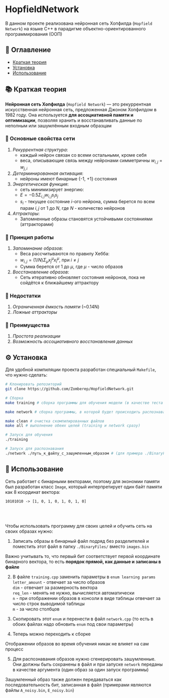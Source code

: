 # HopfieldNetwork

В данном проекте реализована нейронная сеть Хопфилда (```Hopfield Network```) на языке C++ в парадигме объектно-ориентированного программирования (ООП)

## 📌 Оглавление
- [Краткая теория](#-краткая-теория)
- [Установка](#-установка)
- [Использование](#-использование)

## 📚 Краткая теория

**Нейронная сеть Хопфилда** (```Hopfield Network```) — это рекуррентная искусственная нейронная сеть, предложенная Джоном Хопфилдом в $1982$ году. Она используется **для ассоциативной памяти и оптимизации**, позволяя хранить и восстанавливать данные по неполным или зашумлённым входным образцам

### 🔹 Основные свойства сети

1. *Рекуррентная структура*:
    - каждый нейрон связан со всеми остальными, кроме себя
    - веса, описывающие связь между нейронами симметричны $w_{i, j}$ = $w_{j, i}$
2. *Детерминированная активация*:
    - нейроны имеют бинарные {-1, +1} состояния
3. *Энергетическая функция*:
    - сеть минимизирует энергию:
    - $E = -0.5 Σ_{i, j} w_{i, j} s_{i} s_{j}$
    - $s_{i}$ - текущее состояние $i$-ого нейрона, сумма берется по всем парам $i, j$ от $1$ до $N$, где $N$ - количество нейронов
4. *Аттракторы*:
    - Запомненные образы становятся устойчивыми состояниями (аттракторами)

### 🔹 Принцип работы
1. *Запоминание образов*:
    - Веса рассчитываются по правилу Хебба:
    - $w_{i, j} = (1 / N)Σ_{μ}x_{j}^{μ}x_{i}^{μ}$, при $i≠j$
    - Сумма берется от $1$ до $μ$, где $μ$ - число образов
2. *Восстановление образов*:
    - Сеть итеративно обновляет состояния нейронов, пока не сойдётся к ближайшему аттрактору

### 🔹 Недостатки
1. *Ограниченная ёмкость памяти* (~0.14N)
2. *Ложные аттракторы*

### 🔹 Преимущества
1. *Простота реализации*
2. *Возможность ассоциативного восстановления данных*

## ⚙️ Установка
Для удобной компиляции проекта разработан специальный ```Makefile```, что нужно сделать:
```bash
# Клонировать репозиторий
git clone https://github.com/Zomberep/HopfieldNetwork.git

# Сборка
make training # сборка программы для обучения модели (в качестве теста для распознавания латинских гласных букв)

make network # сборка программы, в которой будет происходить распознавание образов

make clean # очистка скомпилированных файлов
make all # выполнение обеих целей (training и network сразу)

# Запуск для обучения
./training

# Запуск для распознавания
./network ./путь_к_файлу_с_зашумленным_образом # (для примера ./BinaryFiles/A_noisy.bin)
```

## 🚀 Использование
Сеть работает с бинарными векторами, поэтому для экономии памяти был разработан класс ```Image```, который интерпретирует один байт памяти как $8$ координат вектора:

    10101010 -> [1, 0, 1, 0, 1, 0, 1, 0]
<br><br>

Чтобы использовать программу для своих целей и обучить сеть на своих образах нужно:
1) Записать образы в бинарный файл подряд без разделителей и поместить этот файл в папку ```./BinaryFiles/``` вместо ```images.bin```

Важно учитывать то, что первый бит соответствует первой координате бинарного вектора, то есть **порядок прямой, как данные и записаны в файле**

2) В файле ```training.cpp``` заменить параметры в ```enum learning params```
```letter_amount``` - отвечает за число образов<br>
```dim``` - отвечает за размерность вектора<br>
```req_len``` - менять не нужно, вычисляется автоматически<br>
```n``` - при отображении образов в консоли в виде таблицы отвечает за число строк выводимой таблицы<br>
```m``` - за число столбцов<br>

3) Скопировать этот ```enum``` и перенести в файл ```network.cpp``` (то есть в обоих файлах надо обновить ```enum``` под свои параметры)

4) Теперь можно переходить к сборке

Отображении образов во время обучения никак не влияет на сам процесс

5) Для распознавания образов нужно сгенерировать зашумленные. Они должны быть сохранены в файл и при запуске ```network``` переданы в качестве аргумента (один образ за один запуск программы)

Зашумленный образ также должен передаваться как последовательность бит, записанная в файл (примерами являются файлы ```A_noisy.bin```, ```E_noisy.bin```)

